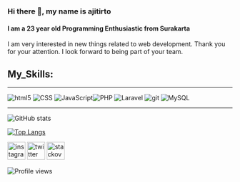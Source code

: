 ### Hi there 👋, my name is **ajitirto**
####  I am a 23 year old  Programming Enthusiastic from Surakarta

I am very interested in new things related to web development.
Thank you for your attention.
I look forward to being part of your team.

## My_Skills: 

---

<img alt="html5" src="https://img.shields.io/badge/-HTML5-E34F26?style=flat-square&logo=html5&logoColor=white" /> <img alt="CSS" src="https://img.shields.io/badge/-CSS-1572B6?style=flat-square&logo=css3&logoColor=white" /> <img alt="JavaScript" src="https://img.shields.io/badge/-JavaScript-F5D032?style=flat-square&logo=javascript&logoColor=white" /><img alt="PHP" src="https://img.shields.io/badge/-PHP-7377AD?style=flat-square&logo=php&logoColor=white" /> <img alt="Laravel" src="https://img.shields.io/badge/-Laravel-F35045?style=flat-square&logo=laravel&logoColor=white" /> <img alt="git" src="https://img.shields.io/badge/-Git-F05032?style=flat-square&logo=git&logoColor=white" />  <img alt="MySQL" src="https://img.shields.io/badge/-MySQL-005E86?style=flat-square&logo=mysql&logoColor=white" /> 


---

![GitHub stats](https://github-readme-stats.vercel.app/api?username=ajitirto&show_icons=true)  

[![Top Langs](https://github-readme-stats.vercel.app/api/top-langs/?username=ajitirto&layout=compact)](https://github.com/anuraghazra/github-readme-stats)

  
 [<img src='https://cdn.jsdelivr.net/npm/simple-icons@3.0.1/icons/instagram.svg' alt='instagram' height='40'>](https://www.instagram.com/aji_tirto_prayogo/)  [<img src='https://cdn.jsdelivr.net/npm/simple-icons@3.0.1/icons/twitter.svg' alt='twitter' height='40'>](https://twitter.com/prayogo_tirto)  [<img src='https://cdn.jsdelivr.net/npm/simple-icons@3.0.1/icons/stackoverflow.svg' alt='stackoverflow' height='40'>](https://stackoverflow.com/users/7392280)  

![Profile views](https://gpvc.arturio.dev/ajitirto)  



